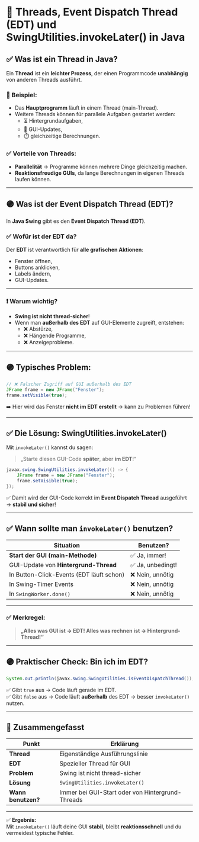 # 📝 Threads, Event Dispatch Thread (EDT) und SwingUtilities.invokeLater() in Java

## ✅ Was ist ein Thread in Java?

Ein **Thread** ist ein **leichter Prozess**, der einen Programmcode **unabhängig** von anderen Threads ausführt.

### 📌 Beispiel:
- Das **Hauptprogramm** läuft in einem Thread (main-Thread).
- Weitere Threads können für parallele Aufgaben gestartet werden:
    - ⏳ Hintergrundaufgaben,
    - 🚀 GUI-Updates,
    - ⏱️ gleichzeitige Berechnungen.

### ✅ Vorteile von Threads:
- **Parallelität** → Programme können mehrere Dinge gleichzeitig machen.
- **Reaktionsfreudige GUIs**, da lange Berechnungen in eigenen Threads laufen können.

---

## 🟣 Was ist der Event Dispatch Thread (EDT)?

In **Java Swing** gibt es den **Event Dispatch Thread (EDT)**.

### ✅ Wofür ist der EDT da?
Der **EDT** ist verantwortlich für **alle grafischen Aktionen**:
- Fenster öffnen,
- Buttons anklicken,
- Labels ändern,
- GUI-Updates.

---

### ❗ Warum wichtig?
- **Swing ist nicht thread-sicher**!
- Wenn man **außerhalb des EDT** auf GUI-Elemente zugreift, entstehen:
    - ❌ Abstürze,
    - ❌ Hängende Programme,
    - ❌ Anzeigeprobleme.

---

## 🟣 Typisches Problem:

~~~java
// ❌ Falscher Zugriff auf GUI außerhalb des EDT
JFrame frame = new JFrame("Fenster");
frame.setVisible(true);
~~~

➡️ Hier wird das Fenster **nicht im EDT erstellt** → kann zu Problemen führen!

---

## ✅ Die Lösung: SwingUtilities.invokeLater()

Mit `invokeLater()` kannst du sagen:
> „Starte diesen GUI-Code **später**, aber **im EDT**!“

~~~java
javax.swing.SwingUtilities.invokeLater(() -> {
    JFrame frame = new JFrame("Fenster");
    frame.setVisible(true);
});
~~~

✅ Damit wird der GUI-Code korrekt im **Event Dispatch Thread** ausgeführt → **stabil und sicher**!

---

## ✅ Wann sollte man `invokeLater()` benutzen?

| Situation | Benutzen? |
|------------|-------------------------------|
| **Start der GUI (main-Methode)** | ✅ Ja, immer! |
| GUI-Update von **Hintergrund-Thread** | ✅ Ja, unbedingt! |
| In Button-Click-Events (EDT läuft schon) | ❌ Nein, unnötig |
| In Swing-Timer Events | ❌ Nein, unnötig |
| In `SwingWorker.done()` | ❌ Nein, unnötig |

---

### ✅ Merkregel:
> **„Alles was GUI ist → EDT! Alles was rechnen ist → Hintergrund-Thread!“**

---

## 🟣 Praktischer Check: Bin ich im EDT?

~~~java
System.out.println(javax.swing.SwingUtilities.isEventDispatchThread());
~~~
✅ Gibt `true` aus → Code läuft gerade im EDT.  
✅ Gibt `false` aus → Code läuft **außerhalb** des EDT → besser `invokeLater()` nutzen.

---

## 📝 Zusammengefasst

| Punkt | Erklärung |
|--------|------------------------|
| **Thread** | Eigenständige Ausführungslinie |
| **EDT** | Spezieller Thread für GUI |
| **Problem** | Swing ist nicht thread-sicher |
| **Lösung** | `SwingUtilities.invokeLater()` |
| **Wann benutzen?** | Immer bei GUI-Start oder von Hintergrund-Threads |

---

✅ **Ergebnis:**  
Mit `invokeLater()` läuft deine GUI **stabil**, bleibt **reaktionsschnell** und du vermeidest typische Fehler.